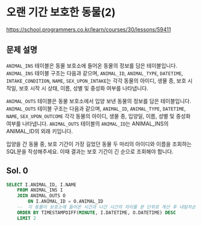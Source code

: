 # 오랜 기간 보호한 동물(2)
https://school.programmers.co.kr/learn/courses/30/lessons/59411

## 문제 설명
`ANIMAL_INS` 테이블은 동물 보호소에 들어온 동물의 정보를 담은 테이블입니다. `ANIMAL_INS` 테이블 구조는 다음과 같으며, `ANIMAL_ID`, `ANIMAL_TYPE`, `DATETIME`, `INTAKE_CONDITION`, `NAME`, `SEX_UPON_INTAKE`는 각각 동물의 아이디, 생물 종, 보호 시작일, 보호 시작 시 상태, 이름, 성별 및 중성화 여부를 나타냅니다.

`ANIMAL_OUTS` 테이블은 동물 보호소에서 입양 보낸 동물의 정보를 담은 테이블입니다. `ANIMAL_OUTS` 테이블 구조는 다음과 같으며, `ANIMAL_ID`, `ANIMAL_TYPE`, `DATETIME`, `NAME`, `SEX_UPON_OUTCOME` 각각 동물의 아이디, 생물 종, 입양일, 이름, 성별 및 중성화 여부를 나타냅니다. `ANIMAL_OUTS` 테이블의 `ANIMAL_ID`는 ANIMAL_INS의 ANIMAL_ID의 외래 키입니다.

입양을 간 동물 중, 보호 기간이 가장 길었던 동물 두 마리의 아이디와 이름을 조회하는 SQL문을 작성해주세요. 이때 결과는 보호 기간이 긴 순으로 조회해야 합니다.

## Sol. 0
```sql
SELECT I.ANIMAL_ID, I.NAME
    FROM ANIMAL_INS I
    JOIN ANIMAL_OUTS O
        ON I.ANIMAL_ID = O.ANIMAL_ID
    --  각 동물이 보호소에 들어온 시간과 나간 시간의 차이를 분 단위로 계산 후 내림차순 정렬
    ORDER BY TIMESTAMPDIFF(MINUTE, I.DATETIME, O.DATETIME) DESC
    LIMIT 2
```